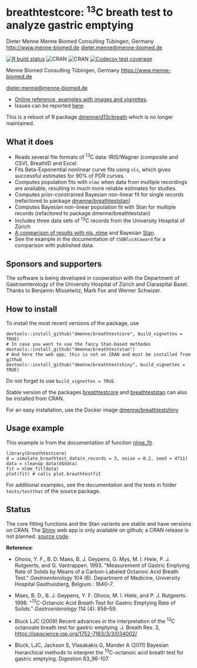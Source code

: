 # breathtestcore: <sup>13</sup>C breath test to analyze gastric emptying

Dieter Menne Menne Biomed Consulting Tübingen, Germany
<http://www.menne-biomed.de>
[dieter.menne\@menne-biomed.de](mailto:dieter.menne@menne-biomed.de)

<!-- badges: start -->

[![R build
status](https://github.com/dmenne/breathtestcore/workflows/R-CMD-check/badge.svg)](https://github.com/dmenne/breathtestcore/actions)
![CRAN](https://cranlogs.r-pkg.org/badges/grand-total/breathtestcore)
![CRAN](https://www.r-pkg.org/badges/version-ago/breathtestcore)
[![Codecov test
coverage](https://codecov.io/gh/dmenne/breathtestcore/branch/main/graph/badge.svg)](https://codecov.io/gh/dmenne/breathtestcore?branch=master)

<!-- badges: end -->

Menne Biomed Consulting Tübingen, Germany <https://www.menne-biomed.de>

[dieter.menne\@menne-biomed.de](mailto:dieter.menne@menne-biomed.de)

-   [Online reference, examples with images and
    vignettes](https://dmenne.github.io/breathtestcore/).
-   Issues can be reported
    [here](https://github.com/dmenne/breathtestcore/issues).

This is a reboot of R package
[dmenne/d13cbreath](https://github.com/dmenne/d13cbreath) which is no
longer maintained.

## What it does

-   Reads several file formats of <sup>13</sup>C data: IRIS/Wagner
    (composite and CSV), BreathID and Excel.
-   Fits Beta-Exponential nonlinear curve fits using `nls`, which gives
    successful estimates for 90% of PDR curves.
-   Computes population fits with `nlme` when data from multiple
    recordings are available, resulting in much more reliable estimates
    for studies.
-   Computes prior-constrained Bayesian non-linear fit for single
    records (refactored to package
    [dmenne/breathteststan](https://github.com/dmenne/breathteststan))
-   Computes Bayesian non-linear population fit with Stan for multiple
    records (refactored to package dmenne/breathteststan)
-   Includes three data sets of <sup>13</sup>C records from the
    University Hospital of Zürich
-   [A comparison of results with nls,
    nlme](https://menne-biomed.de/blog/breath-test-stan) and Bayesian
    [Stan](https://mc-stan.org).
-   See the example in the documentation of `t50BluckCoward` for a
    comparison with published data.

## Sponsors and supporters

The software is being developed in cooperation with the Department of
Gastroenterology of the University Hospital of Zürich and Claraspital
Basel. Thanks to Benjamin Misselwitz, Mark Fox and Werner Schwizer.

## How to install

To install the most recent versions of the package, use

    devtools::install_github("dmenne/breathtestcore", build_vignettes = TRUE)
    # In case you want to use the fancy Stan-based methodes
    devtools::install_github("dmenne/breathteststan")
    # And here the web app; this is not on CRAN and must be installed from github
    devtools::install_github("dmenne/breathtestshiny", build_vignettes = TRUE)

Do not forget to use `build_vignettes = TRUE`.

Stable version of the packages
[breathtestcore](https://CRAN.R-project.org/package=breathtestcore) and
[breathteststan](https://CRAN.R-project.org/package=breathteststan) can
also be installed from CRAN.

For an easy installation, use the Docker image
[dmenne/breathtestshiny](https://hub.docker.com/r/dmenne/breathtestshiny)

## Usage example

This example is from the documentation of function
[nlme_fit](https://dmenne.github.io/breathtestcore/reference/nlme_fit.html).

    library(breathtestcore)
    d = simulate_breathtest_data(n_records = 3, noise = 0.2, seed = 4711)
    data = cleanup_data(d$data)
    fit = nlme_fit(data)
    plot(fit) # calls plot.breathtestfit

For additional examples, see the documentation and the tests in folder
`tests/testthat` of the source package.

## Status

The core fitting functions and the Stan variants are stable
and have versions on CRAN. The [Shiny](https://shiny.rstudio.com) web app is only
available on github; a CRAN release is not planned. 
[source code](https://github.com/dmenne/breathtestshiny).

**Reference**:

-   Ghoos, Y. F., B. D. Maes, B. J. Geypens, G. Mys, M. I. Hiele, P. J.
    Rutgeerts, and G. Vantrappen. 1993. "Measurement of Gastric Emptying
    Rate of Solids by Means of a Carbon-Labeled Octanoic Acid Breath
    Test." *Gastroenterology* 104 (6). Department of Medicine,
    University Hospital Gasthuisberg, Belgium.: 1640–7.

-   Maes, B. D., B. J. Geypens, Y. F. Ghoos, M. I. Hiele, and P. J.
    Rutgeerts. 1998. "<sup>13</sup>C-Octanoic Acid Breath Test for
    Gastric Emptying Rate of Solids." *Gastroenterology* 114 (4):
    856–59.

-   Bluck LJC (2009) Recent advances in the interpretation of the
    <sup>13</sup>C octanoate breath test for gastric emptying. J. Breath
    Res. 3, <https://iopscience.iop.org/1752-7163/3/3/034002/>

-   Bluck, LJC, Jackson S, Vlasakakis G, Mander A (2011) Bayesian
    hierarchical methods to interpret the <sup>13</sup>C-octanoic acid
    breath test for gastric emptying. Digestion 83_96-107.
